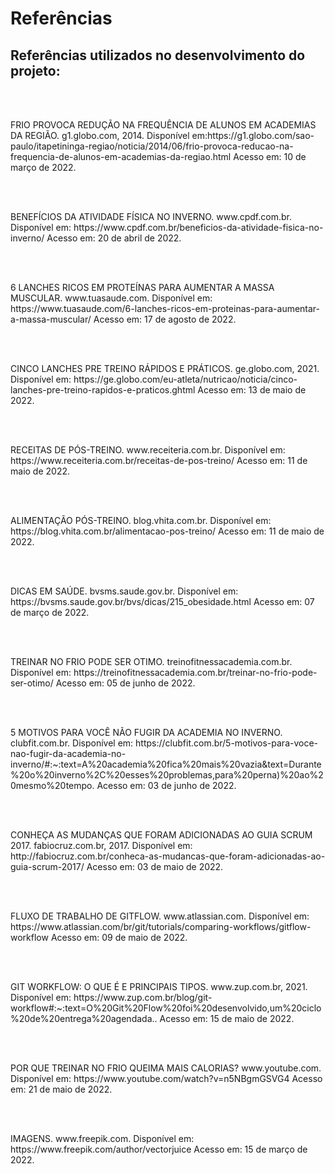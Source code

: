 # Referências

<h2>Referências utilizados no desenvolvimento do projeto:</h2><br><br>

<p>FRIO PROVOCA REDUÇÃO NA FREQUÊNCIA DE ALUNOS EM ACADEMIAS DA REGIÃO. g1.globo.com, 2014.  Disponível em:https://g1.globo.com/sao-paulo/itapetininga-regiao/noticia/2014/06/frio-provoca-reducao-na-frequencia-de-alunos-em-academias-da-regiao.html Acesso em: 10 de março de 2022.</p><br><br>

<p>BENEFÍCIOS DA ATIVIDADE FÍSICA NO INVERNO. www.cpdf.com.br. Disponível em: https://www.cpdf.com.br/beneficios-da-atividade-fisica-no-inverno/ Acesso em: 20 de abril de 2022.</p><br><br>

<p>6 LANCHES RICOS EM PROTEÍNAS PARA AUMENTAR A MASSA MUSCULAR. www.tuasaude.com. Disponível em: https://www.tuasaude.com/6-lanches-ricos-em-proteinas-para-aumentar-a-massa-muscular/ Acesso em: 17 de agosto de 2022.</p><br><br>

<p> CINCO LANCHES PRE TREINO RÁPIDOS E PRÁTICOS. ge.globo.com, 2021. Disponível em: https://ge.globo.com/eu-atleta/nutricao/noticia/cinco-lanches-pre-treino-rapidos-e-praticos.ghtml Acesso em: 13 de maio de 2022.</p><br><br>

<p>RECEITAS DE PÓS-TREINO. www.receiteria.com.br. Disponível em: https://www.receiteria.com.br/receitas-de-pos-treino/ Acesso em: 11 de maio de 2022.</p><br><br>

<p>ALIMENTAÇÃO PÓS-TREINO. blog.vhita.com.br. Disponível em: https://blog.vhita.com.br/alimentacao-pos-treino/ Acesso em: 11 de maio de 2022.</p><br><br>

<p>DICAS EM SAÚDE. bvsms.saude.gov.br. Disponível em: https://bvsms.saude.gov.br/bvs/dicas/215_obesidade.html Acesso em: 07 de março de 2022.</p><br><br>

<p>TREINAR NO FRIO PODE SER OTIMO. treinofitnessacademia.com.br. Disponível em: https://treinofitnessacademia.com.br/treinar-no-frio-pode-ser-otimo/ Acesso em: 05 de junho de 2022.</p><br><br>

<p>5 MOTIVOS PARA VOCÊ NÃO FUGIR DA ACADEMIA NO INVERNO. clubfit.com.br. Disponível em: https://clubfit.com.br/5-motivos-para-voce-nao-fugir-da-academia-no-inverno/#:~:text=A%20academia%20fica%20mais%20vazia&text=Durante%20o%20inverno%2C%20esses%20problemas,para%20perna)%20ao%20mesmo%20tempo. Acesso em: 03 de junho de 2022.</p><br><br>

<p>CONHEÇA AS MUDANÇAS QUE FORAM ADICIONADAS AO GUIA SCRUM 2017. fabiocruz.com.br, 2017. Disponível em: http://fabiocruz.com.br/conheca-as-mudancas-que-foram-adicionadas-ao-guia-scrum-2017/ Acesso em: 03 de maio de 2022.</p><br><br>

<p>FLUXO DE TRABALHO DE GITFLOW. www.atlassian.com. Disponível em: https://www.atlassian.com/br/git/tutorials/comparing-workflows/gitflow-workflow Acesso em: 09 de maio de 2022.</p><br><br>

<p>GIT WORKFLOW: O QUE É E PRINCIPAIS TIPOS. www.zup.com.br, 2021. Disponível em: https://www.zup.com.br/blog/git-workflow#:~:text=O%20Git%20Flow%20foi%20desenvolvido,um%20ciclo%20de%20entrega%20agendada.. Acesso em: 15 de maio de 2022.</p><br><br>

<p>POR QUE TREINAR NO FRIO QUEIMA MAIS CALORIAS? www.youtube.com. Disponível em: https://www.youtube.com/watch?v=n5NBgmGSVG4 Acesso em: 21 de maio de 2022.</p><br><br>

<p>IMAGENS. www.freepik.com. Disponível em: https://www.freepik.com/author/vectorjuice Acesso em: 15 de março de 2022.</p><br><br>
